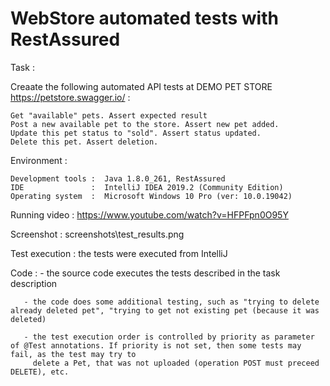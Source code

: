 # WebStore automated tests with RestAssured

Task :

Creaate the following automated API tests at DEMO PET STORE  https://petstore.swagger.io/ :

    Get "available" pets. Assert expected result
    Post a new available pet to the store. Assert new pet added.
    Update this pet status to "sold". Assert status updated.
    Delete this pet. Assert deletion.

Environment :

    Development tools :  Java 1.8.0_261, RestAssured
    IDE               :  IntelliJ IDEA 2019.2 (Community Edition)
    Operating system  :  Microsoft Windows 10 Pro (ver: 10.0.19042)
    
    
    
Running video : https://www.youtube.com/watch?v=HFPFpn0O95Y

Screenshot    : screenshots\test_results.png

Test execution : the tests were executed from IntelliJ
        
Code : - the source code executes the tests described in the task description

       - the code does some additional testing, such as "trying to delete already deleted pet", "trying to get not existing pet (because it was deleted)
       
       - the test execution order is controlled by priority as parameter of @Test annotations. If priority is not set, then some tests may fail, as the test may try to 
         delete a Pet, that was not uploaded (operation POST must preceed DELETE), etc.
       
       


    
   
